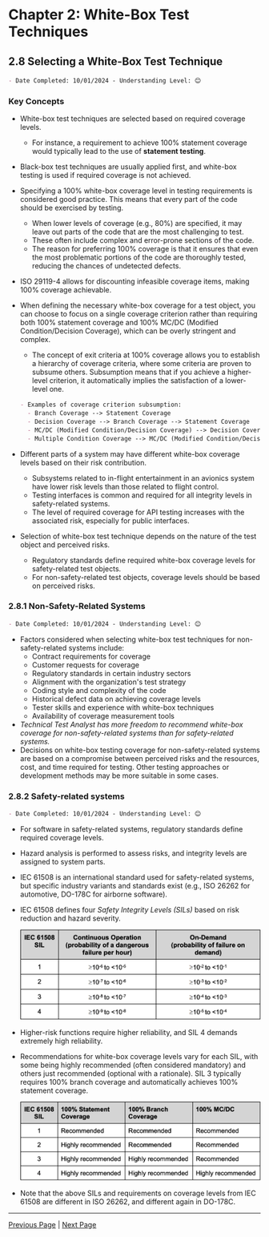 # Chapter 2: White-Box Test Techniques

## 2.8 Selecting a White-Box Test Technique

```markdown
- Date Completed: 10/01/2024 - Understanding Level: 😊
```

### Key Concepts

- White-box test techniques are selected based on required coverage levels.
  - For instance, a requirement to achieve 100% statement coverage would typically lead to the use of **statement testing**.
- Black-box test techniques are usually applied first, and white-box testing is used if required coverage is not achieved.

- Specifying a 100% white-box coverage level in testing requirements is considered good practice. This means that every part of the code should be exercised by testing.
  - When lower levels of coverage (e.g., 80%) are specified, it may leave out parts of the code that are the most challenging to test.
  - These often include complex and error-prone sections of the code.
  - The reason for preferring 100% coverage is that it ensures that even the most problematic portions of the code are thoroughly tested, reducing the chances of undetected defects.
- ISO 29119-4 allows for discounting infeasible coverage items, making 100% coverage achievable.
- When defining the necessary white-box coverage for a test object, you can choose to focus on a single coverage criterion rather than requiring both 100% statement coverage and 100% MC/DC (Modified Condition/Decision Coverage), which can be overly stringent and complex.

  - The concept of exit criteria at 100% coverage allows you to establish a hierarchy of coverage criteria, where some criteria are proven to subsume others. Subsumption means that if you achieve a higher-level criterion, it automatically implies the satisfaction of a lower-level one.

  ```markdown
  - Examples of coverage criterion subsumption:
    - Branch Coverage --> Statement Coverage
    - Decision Coverage --> Branch Coverage --> Statement Coverage
    - MC/DC (Modified Condition/Decision Coverage) --> Decision Coverage --> Branch Coverage --> Statement Coverage
    - Multiple Condition Coverage --> MC/DC (Modified Condition/Decision Coverage) --> Decision Coverage --> Branch Coverage --> Statement Coverage
  ```

- Different parts of a system may have different white-box coverage levels based on their risk contribution.
  - Subsystems related to in-flight entertainment in an avionics system have lower risk levels than those related to flight control.
  - Testing interfaces is common and required for all integrity levels in safety-related systems.
  - The level of required coverage for API testing increases with the associated risk, especially for public interfaces.
- Selection of white-box test technique depends on the nature of the test object and perceived risks.
  - Regulatory standards define required white-box coverage levels for safety-related test objects.
  - For non-safety-related test objects, coverage levels should be based on perceived risks.

### 2.8.1 Non-Safety-Related Systems

```markdown
- Date Completed: 10/01/2024 - Understanding Level: 😊
```

- Factors considered when selecting white-box test techniques for non-safety-related systems include:
  - Contract requirements for coverage
  - Customer requests for coverage
  - Regulatory standards in certain industry sectors
  - Alignment with the organization's test strategy
  - Coding style and complexity of the code
  - Historical defect data on achieving coverage levels
  - Tester skills and experience with white-box techniques
  - Availability of coverage measurement tools
- _Technical Test Analyst has more freedom to recommend white-box coverage for non-safety-related systems than for safety-related systems._
- Decisions on white-box testing coverage for non-safety-related systems are based on a compromise between perceived risks and the resources, cost, and time required for testing. Other testing approaches or development methods may be more suitable in some cases.

### 2.8.2 Safety-related systems

```markdown
- Date Completed: 10/01/2024 - Understanding Level: 😊
```

- For software in safety-related systems, regulatory standards define required coverage levels.
- Hazard analysis is performed to assess risks, and integrity levels are assigned to system parts.
- IEC 61508 is an international standard used for safety-related systems, but specific industry variants and standards exist (e.g., ISO 26262 for automotive, DO-178C for airborne software).
- IEC 61508 defines four _Safety Integrity Levels (SILs)_ based on risk reduction and hazard severity.

  ![Alt text](../../resources/images/2-white-box-test-techniques/2.8-integrity-levels-SILs.png)

- Higher-risk functions require higher reliability, and SIL 4 demands extremely high reliability.
- Recommendations for white-box coverage levels vary for each SIL, with some being highly recommended (often considered mandatory) and others just recommended (optional with a rationale). SIL 3 typically requires 100% branch coverage and automatically achieves 100% statement coverage.

  ![Alt text](../../resources/images/2-white-box-test-techniques/2.8-coverage-levels-recomendations.png)

- Note that the above SILs and requirements on coverage levels from IEC 61508 are different in ISO
  26262, and different again in DO-178C.

---

[Previous Page](2.7-api-testing.md) | [Next Page](../3-static-and-dynamic-analysis/3.1-introduction.md)
